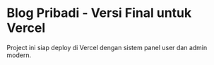 # Blog Pribadi - Versi Final untuk Vercel

Project ini siap deploy di Vercel dengan sistem panel user dan admin modern.